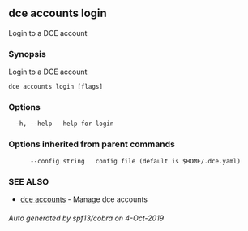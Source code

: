 ## dce accounts login

Login to a DCE account

### Synopsis

Login to a DCE account

```
dce accounts login [flags]
```

### Options

```
  -h, --help   help for login
```

### Options inherited from parent commands

```
      --config string   config file (default is $HOME/.dce.yaml)
```

### SEE ALSO

* [dce accounts](dce_accounts.md)	 - Manage dce accounts

###### Auto generated by spf13/cobra on 4-Oct-2019
